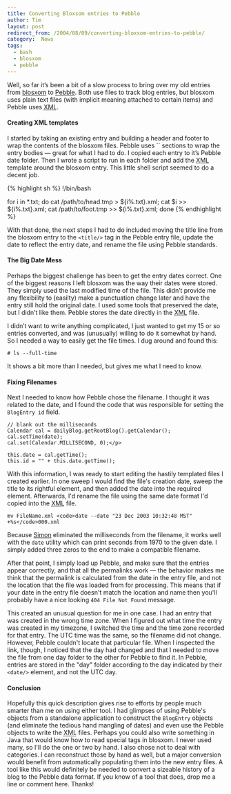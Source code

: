 ```yaml
---
title: Converting Bloxsom entries to Pebble
author: Tim
layout: post
redirect_from: /2004/08/09/converting-bloxsom-entries-to-pebble/
category:  News
tags:
  - bash
  - blosxom
  - pebble
---
```

Well, so far it&#8217;s been a bit of a slow process to bring over my old entries from [blosxom][1] to [Pebble][2]. Both use files to track blog entries, but blosxom uses plain text files (with implicit meaning attached to certain items) and Pebble uses <acronym title="eXtensible Markup Language">XML</acronym>.

 [1]: http://www.blosxom.com/ "Home page for the blosxom weblog tool"
 [2]: http://pebble.sourceforge.net "Home page for the Pebble weblog tool"

#### Creating XML templates

I started by taking an existing entry and building a header and footer to wrap the contents of the blosxom files. Pebble uses `` sections to wrap the entry bodies — great for what I had to do. I copied each entry to it&#8217;s Pebble date folder. Then I wrote a script to run in each folder and add the <acronym title="eXtensible Markup Language">XML</acronym> template around the blosxom entry. This little shell script seemed to do a decent job.

{% highlight sh %}
!/bin/bash

for i in *.txt; do
  cat /path/to/head.tmp > ${i%.txt}.xml;
  cat $i >> ${i%.txt}.xml;
  cat /path/to/foot.tmp >> ${i%.txt}.xml;
done
{% endhighlight %}

With that done, the next steps I had to do included moving the title line from the blosxom entry to the <code>&lt;title/></code> tag in the Pebble entry file, update the date to reflect the entry date, and rename the file using Pebble standards.

#### The Big Date Mess

Perhaps the biggest challenge has been to get the entry dates correct.  One of the biggest reasons I left blosxom was the way their dates were stored.  They simply used the last modified time of the file.  This didn&#8217;t provide me any flexibility to (easilty) make a punctuation change later and have the entry still hold the original date.  I used some tools that preserved the date, but I didn&#8217;t like them.  Pebble stores the date directly in the <acronym title="eXtensible Markup Language">XML</acronym> file.

I didn&#8217;t want to write anything complicated, I just wanted to get my 15 or so entries converted, and was (unusually) willing to do it somewhat by hand.  So I needed a way to easily get the file times.  I dug around and found this:

    # ls --full-time

It shows a bit more than I needed, but gives me what I need to know.

#### Fixing Filenames

Next I needed to know how Pebble chose the filename.  I thought it was related to the date, and I found the code that was responsible for setting the <code>BlogEntry id</code> field.

    // blank out the milliseconds
    Calendar cal = dailyBlog.getRootBlog().getCalendar();
    cal.setTime(date);
    cal.set(Calendar.MILLISECOND, 0);</p>

    this.date = cal.getTime();
    this.id = "" + this.date.getTime();

With this information, I was ready to start editing the hastily templated files I created earlier.  In one sweep I would find the file's creation date, sweep the title to its rightful element, and then added the date into the required element.  Afterwards, I'd rename the file using the same date format I'd copied into the <acronym title="eXtensible Markup Language">XML</acronym> file.

    mv FileName.xml <code>date --date "23 Dec 2003 10:32:48 MST" +%s</code>000.xml

Because <a href="http://www.simongbrown.com/" title="Simon Brown's Weblog">Simon</a> eliminated the milliseconds from the filename, it works well with the <code>date</code> utility which can print seconds from 1970 to the given date.  I simply added three zeros to the end to make a compatible filename.

After that point, I simply load up Pebble, and make sure that the entries appear correctly, and that all the permalinks work — the behavior makes me think that the permalink is calculated from the date in the entry file, and not the location that the file was loaded from for processing.  This means that if your date in the entry file doesn't match the location and name then you'll probably have a nice looking <code>404 File Not Found</code> message.

This created an unusual question for me in one case.  I had an entry that was created in the wrong time zone.  When I figured out what time the entry was created in my timezone, I switched the time and the time zone recorded for that entry.  The UTC time was the same, so the filename did not change.  However, Pebble couldn't locate that particular file.  When I inspected the link, though, I noticed that the day had changed and that I needed to move the file from one day folder to the other for Pebble to find it.  In Pebble, entries are stored in the "day" folder according to the day indicated by their <code>&lt;date/></code> element, and not the UTC day.

#### Conclusion

Hopefully this quick description gives rise to efforts by people much smarter than me on using either tool.  I had glimpses of using Pebble's objects from a standalone application to construct the <code>BlogEntry</code> objects (and eliminate the tedious hand mangling of dates) and even use the Pebble objects to write the <acronym title="eXtensible Markup Language">XML</acronym> files.  Perhaps you could also write something in Java that would know how to read special tags in blosxom.  I never used many, so I'll do the one or two by hand.  I also chose not to deal with categories.  I can reconstruct those by hand as well, but a major conversion would benefit from automatically populating them into the new entry files.  A tool like this would definitely be needed to convert a sizeable history of a blog to the Pebble data format.  If you know of a tool that does, drop me a line or comment here.  Thanks!
